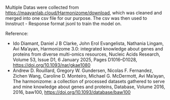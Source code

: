 Multiple Datas were collected from https://maayanlab.cloud/Harmonizome/download, which was cleaned and merged into one csv file for our purpose. The csv was then used to Innstruct - Response format jsonl to train the model on.


Reference:
- Ido Diamant, Daniel J B Clarke, John Erol Evangelista, Nathania Lingam, Avi Ma’ayan, Harmonizome 3.0: integrated knowledge about genes and proteins from diverse multi-omics resources, Nucleic Acids Research, Volume 53, Issue D1, 6 January 2025, Pages D1016–D1028, https://doi.org/10.1093/nar/gkae1080
- Andrew D. Rouillard, Gregory W. Gundersen, Nicolas F. Fernandez, Zichen Wang, Caroline D. Monteiro, Michael G. McDermott, Avi Ma’ayan, The harmonizome: a collection of processed datasets gathered to serve and mine knowledge about genes and proteins, Database, Volume 2016, 2016, baw100, https://doi.org/10.1093/database/baw100
